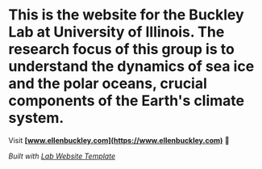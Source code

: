 

# This is the website for the Buckley Lab at University of Illinois. The research focus of this group is to understand the dynamics of sea ice and the polar oceans, crucial components of the Earth's climate system.

Visit **[www.ellenbuckley.com](https://www.ellenbuckley.com)** 🚀

_Built with [Lab Website Template](https://greene-lab.gitbook.io/lab-website-template-docs)_
